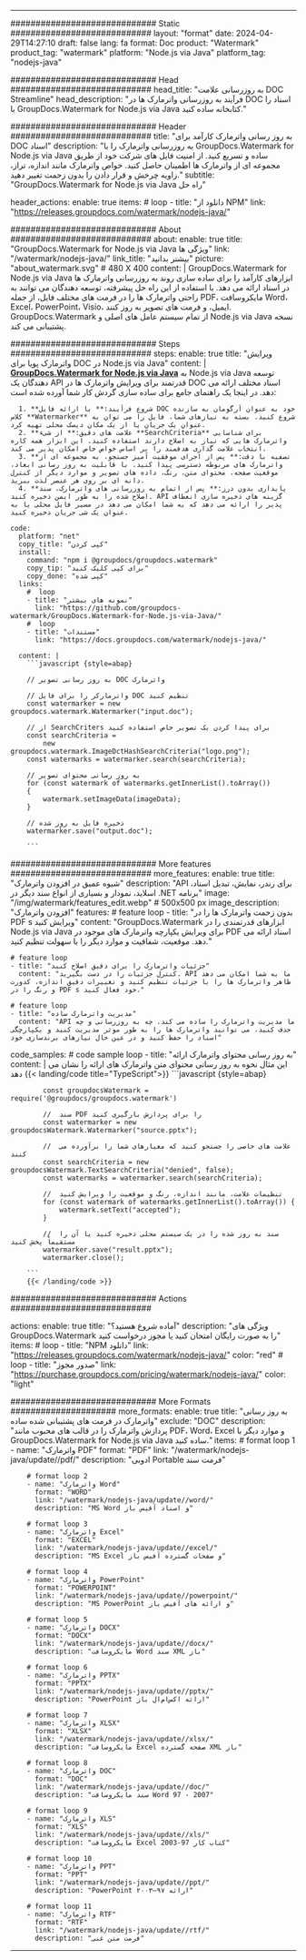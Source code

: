 
---
############################# Static ############################
layout: "format"
date:  2024-04-29T14:27:10
draft: false
lang: fa
format: Doc
product: "Watermark"
product_tag: "watermark"
platform: "Node.js via Java"
platform_tag: "nodejs-java"

############################# Head ############################
head_title: "به روزرسانی علامت DOC Streamline"
head_description: "فرآیند به روزرسانی واترمارک ها در DOC اسناد را با GroupDocs.Watermark for Node.js via Java کتابخانه ساده کنید."

############################# Header ############################
title: "به روز رسانی واترمارک کارآمد برای DOC اسناد" 
description: "به روزرسانی واترمارک را با GroupDocs.Watermark for Node.js via Java ساده و تسریع کنید. از امنیت فایل های شرکت خود از طریق مجموعه ای از واترمارک ها اطمینان حاصل کنید. خواص واترمارک مانند اندازه، تراز، زاویه چرخش و قرار دادن را بدون زحمت تغییر دهید."
subtitle: "GroupDocs.Watermark for Node.js via Java راه حل" 

header_actions:
  enable: true
  items:
    #  loop
    - title: "دانلود از NPM"
      link: "https://releases.groupdocs.com/watermark/nodejs-java/"
      
############################# About ############################
about:
    enable: true
    title: "GroupDocs.Watermark for Node.js via Java ویژگی ها"
    link: "/watermark/nodejs-java/"
    link_title: "بیشتر بدانید"
    picture: "about_watermark.svg" # 480 X 400
    content: |
       GroupDocs.Watermark for Node.js via Java ابزارهای کارآمد را برای ساده سازی روند به روزرسانی واترمارک ها در اسناد ارائه می دهد. با استفاده از این راه حل پیشرفته، توسعه دهندگان می توانند به راحتی واترمارک ها را در فرمت های مختلف فایل، از جمله PDF، مایکروسافت Word، Excel، PowerPoint، Visio، ایمیل، و فرمت های تصویر به روز کنند. GroupDocs.Watermark از تمام سیستم عامل های اصلی و Node.js via Java نسخه پشتیبانی می کند.

############################# Steps ############################
steps:
    enable: true
    title: "ویرایش واترمارک پویا برای DOC در Node.js via Java"
    content: |
      **[GroupDocs.Watermark for Node.js via Java](https://products.groupdocs.com/watermark/nodejs-java/)** به Node.js via Java توسعه دهندگان یک API قدرتمند برای ویرایش واترمارک ها در DOC اسناد مختلف ارائه می دهد. در اینجا یک راهنمای جامع برای ساده سازی گردش کار شما آورده شده است:
      
      1. **شروع فرآیند:** با ارائه فایل DOC خود به عنوان آرگومان به سازنده کلاس **Watermarker** شروع کنید. بسته به نیازهای شما، فایل را می توان به عنوان یک جریان یا از یک مکان دیسک محلی تهیه کرد.
      2. **علامت های دقیق:** از شیء **SearchCriteria** برای شناسایی واترمارک هایی که نیاز به اصلاح دارند استفاده کنید. این ابزار همه کاره انتخاب علامت گذاری هدفمند را بر اساس خواص خاص امکان پذیر می کند.
      3. **تصفیه با دقت:** پس از اجرای موفقیت آمیز جستجو، به مجموعه ای از واترمارک های مربوطه دسترسی پیدا کنید. با قابلیت به روز رسانی ابعاد، موقعیت صفحه، محتوای متن، رنگ، داده های تصویر و موارد دیگر از کنترل دانه ای بر روی هر عنصر لذت ببرید.
      4. **پایداری بدون درز:** پس از اتمام به روزرسانی های واترمارک، سند اصلاح شده را به طور ایمن ذخیره کنید. API گزینه های ذخیره سازی انعطاف پذیر را ارائه می دهد که به شما امکان می دهد در مسیر فایل محلی یا به عنوان یک شی جریان ذخیره کنید.
   
    code:
      platform: "net"
      copy_title: "کپی کردن"
      install:
        command: "npm i @groupdocs/groupdocs.watermark"
        copy_tip: "برای کپی کلیک کنید"
        copy_done: "کپی شده"
      links:
        #  loop
        - title: "نمونه های بیشتر"
          link: "https://github.com/groupdocs-watermark/GroupDocs.Watermark-for-Node.js-via-Java/"
        #  loop
        - title: "مستندات"
          link: "https://docs.groupdocs.com/watermark/nodejs-java/"
          
      content: |
        ```javascript {style=abap}

        // به روز رسانی تصویر DOC واترمارک

        // واترمارکر را برای فایل DOC تنظیم کنید
        const watermarker = new groupdocs.watermark.Watermarker("input.doc");

        // از SearchCriters برای پیدا کردن یک تصویر خاص استفاده کنید
        const searchCriteria = 
            new groupdocs.watermark.ImageDctHashSearchCriteria("logo.png");
        const watermarks = watermarker.search(searchCriteria);
        
        // به روز رسانی محتوای تصویر
        for (const watermark of watermarks.getInnerList().toArray())
        {
            watermark.setImageData(imageData);
        }

        // ذخیره فایل به روز شده
        watermarker.save("output.doc");
        
        ```            

############################# More features ############################
more_features:
  enable: true
  title: "شیوه عمیق در افزودن واترمارک"
  description: "API برای رندر، نمایش، تبدیل اسناد، اسلاید، نمودار و بسیاری از انواع سند دیگر در .NET برنامه"
  image: "/img/watermark/features_edit.webp" # 500x500 px
  image_description: "افزودن واترمارک"
  features:
    # feature loop
    - title: "بدون زحمت واترمارک ها را در PDF s ویرایش کنید"
      content: "GroupDocs.Watermark ابزارهای قدرتمندی را در Node.js via Java برای ویرایش یکپارچه واترمارک های موجود در PDF اسناد ارائه می دهد. موقعیت، شفافیت و موارد دیگر را با سهولت تنظیم کنید."

    # feature loop
    - title: "جزئیات واترمارک را برای دقیق اصلاح کنید"
      content: "کنترل جزئیات را در دست بگیرید. API ما به شما امکان می دهد ظاهر واترمارک ها را با جزئیات تنظیم کنید و تغییرات دقیق اندازه، کدورت و رنگ را در PDF s خود فعال کنید."

    # feature loop
    - title: "مدیریت واترمارک ساده"
      content: "API ما مدیریت واترمارک را ساده می کند. چه به روزرسانی و چه حذف کنید، می توانید واترمارک ها را به طور موثر مدیریت کنید و یکپارچگی اسناد را حفظ کنید و در عین حال نیازهای برندسازی خود"
      
  code_samples:
    # code sample loop
    - title: "به روز رسانی محتوای واترمارک ارائه"
      content: |
        این مثال نحوه به روز رسانی محتوای متن واترمارک های ارائه را نشان می دهد
        {{< landing/code title="TypeScript">}}
        ```javascript {style=abap}
        
            const groupdocsWatermark = require('@groupdocs/groupdocs.watermark')

            //  سند PDF را برای پردازش بارگیری کنید
            const watermarker = new groupdocsWatermark.Watermarker("source.pptx");

            //  علامت های خاصی را جستجو کنید که معیارهای شما را برآورده می کنند
            const searchCriteria = new groupdocsWatermark.TextSearchCriteria("denied", false);
            const watermarks = watermarker.search(searchCriteria);
  
            //  تنظیمات علامت، مانند اندازه، رنگ و موقعیت را ویرایش کنید
            for (const watermark of watermarks.getInnerList().toArray()) {
                watermark.setText("accepted");
            }

            //  سند به روز شده را در یک سیستم محلی ذخیره کنید یا آن را مستقیماً پخش کنید
            watermarker.save("result.pptx");
            watermarker.close();

        ```
        {{< /landing/code >}}


############################# Actions ############################

actions:
  enable: true
  title: "آماده شروع هستید؟"
  description: "ویژگی های GroupDocs.Watermark را به صورت رایگان امتحان کنید یا مجوز درخواست کنید"
  items:
    #  loop
    - title: "NPM دانلود"
      link: "https://releases.groupdocs.com/watermark/nodejs-java/"
      color: "red"
        #  loop
    - title: "صدور مجوز"
      link: "https://purchase.groupdocs.com/pricing/watermark/nodejs-java/"
      color: "light"


############################# More Formats #####################
more_formats:
    enable: true
    title: "به روز رسانی واترمارک در فرمت های پشتیبانی شده ساده"
    exclude: "DOC"
    description: "پردازش واترمارک را در قالب های محبوب مانند PDF، Word، Excel و موارد دیگر با GroupDocs.Watermark for Node.js via Java ساده کنید."
    items: 
        # format loop 1
        - name: "واترمارک PDF"
          format: "PDF"
          link: "/watermark/nodejs-java/update//pdf/"
          description: "ادوبی Portable فرمت سند"

        # format loop 2
        - name: "واترمارک Word"
          format: "WORD"
          link: "/watermark/nodejs-java/update//word/"
          description: "MS Word و اسناد آفیس باز"
          
        # format loop 3
        - name: "واترمارک Excel"
          format: "EXCEL"
          link: "/watermark/nodejs-java/update//excel/"
          description: "MS Excel و صفحات گسترده آفیس باز"

        # format loop 4
        - name: "واترمارک PowerPoint"
          format: "POWERPOINT"
          link: "/watermark/nodejs-java/update//powerpoint/"
          description: "MS PowerPoint و ارائه های آفیس باز"

        # format loop 5
        - name: "واترمارک DOCX"
          format: "DOCX"
          link: "/watermark/nodejs-java/update//docx/"
          description: "مایکروسافت Word سند XML باز"
          
        # format loop 6
        - name: "واترمارک PPTX"
          format: "PPTX"
          link: "/watermark/nodejs-java/update//pptx/"
          description: "PowerPoint ارائه اکس‌ام‌ال باز"
          
        # format loop 7
        - name: "واترمارک XLSX"
          format: "XLSX"
          link: "/watermark/nodejs-java/update//xlsx/"
          description: "مایکروسافت Excel صفحه گسترده XML باز"

        # format loop 8
        - name: "واترمارک DOC"
          format: "DOC"
          link: "/watermark/nodejs-java/update//doc/"
          description: "سند مایکروسافت Word 97 - 2007"

        # format loop 9
        - name: "واترمارک XLS"
          format: "XLS"
          link: "/watermark/nodejs-java/update//xls/"
          description: "مایکروسافت Excel کتاب کار 97-2003"

        # format loop 10
        - name: "واترمارک PPT"
          format: "PPT"
          link: "/watermark/nodejs-java/update//ppt/"
          description: "PowerPoint ارائه ۹۷—۲۰۰۳"

        # format loop 11
        - name: "واترمارک RTF"
          format: "RTF"
          link: "/watermark/nodejs-java/update//rtf/"
          description: "فرمت متن غنی"

---
